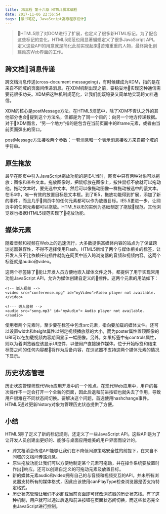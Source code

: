 ```yaml
---
title: JS高程 第十六章 HTML5脚本编程
date: 2017-11-06 22:56:54
tags: [读书笔记, JavaScript高级程序设计]
---
```


> HTML5除了对DOM进行了扩展，也定义了很多新HTML标记。为了配合这些标记的变化，HTML5规范也用显著蝙蝠定义了很多JavaScript API。定义这些API的用意就是简化此前实现起来苦难重重的人物，最终简化创建动态Web界面的工作。

<!--more-->

## 跨文档消息传递

跨文档消息传送(cross-document messageing)，有时候建成为XDM，指的是在来自不同域的页面间传递消息。在XDM机制出现之前，要稳妥地实现这种通信需要花很多功夫。XDM把这种机制规范化，让我们能既稳妥又简单地实现跨文档通信。

XDM的核心是postMessage方法。在HTML5规范中，除了XDM不否认之外的其他部分也会提到这个方法名，但都是为了同一个目的：向另一个地方传递数据。对于XDM而言，“另一个地方”指的是包含在当前页面中的iframe元素，或者由当前页面弹出的窗口。

postMessage方法接收两个参数：一套消息和一个表示消息接收方来自那个域的字符串。

## 原生拖放

最早在网页中引入JavaScript拖放功能的是IE4.当时，网页中只有两种对象可以拖放：图像和某些文本。拖放图像时，把鼠标放在图像上，按住鼠标不放就可以拖动他。拖动文本时，要先选中文本，然后可以像拖动图像一样拖动被选中的饿文本。在IE4中，唯一有效的放置目标是文本框。到了IE5，拖放功能得到扩展，添加了新的事件，而且几乎网页中的任何元素都可以作为放置目标。IE5.5更进一步，让网页中的任何元素都可以拖放。HTML5以IE的实例为基础制定了拖放规范。其他浏览器也根据HTML5规范实现了拖放功能。

## 媒体元素

随着音频和视频在Web上的迅速流行，大多数提供富媒体内容的站点为了保证跨浏览器兼容性，不得不选择使用Flash。HTML5新增了两个与媒体相关的标签，让开发人员不比依赖任何插件就能在网页中嵌入跨浏览器的音频和视频内容。这两个标签就是audio和video。

这两个标签除了能让开发人员方便地嵌入媒体文件之外，都提供了用于实现常用功能JavaScript API，允许为媒体创建自定义的控件。这两个元素的用法如下：

```
<!-- 嵌入视频 -->
<video src="conference.mpg" id="myVideo">Video player not available.</video>

<!--- 嵌入音频 -->
<audio src="song.mp3" id="myAudio"> Audio player not available.</audio>
``` 

使用者两个元素时，至少要在标签中包含src元素，指向要加载的媒体文件。还可以设置width和height属性以制定视频播放器的大小，而为poster属性置顶图像的URI可以在加载视频内容期间显示一幅图像。另外，如果标签中有controls属性，则以为着浏览器应该显示UI控件，以便用户直接操作媒体。位于开始标签和结束标签之间的任何内容都将作为后备内容，在浏览器不支持这两个媒体元素的情况下显示。

## 历史状态管理

历史状态管理师现代Web应用开发中的一个难点。在现代Web应用中，用户的每次操作不一定会打开一个全新的页面，因此后退和前进按钮也就失去了作用，导致用户很难在不同状态间切换。要解决这个问题，首选使用hashchange事件。HTML5通过更新history对象为管理历史状态提供了方便。

## 小结

HTML5除了定义了新的标记规则，还定义了一些JavaScript API。这些API是为了让开发人员创建出更好的、能够与桌面应用媲美的用户界面而设计的。

- 跨文档消息传递API能够让我们在不降低同源策略安全性的前提下，在来自不同域的文档间传递消息。
- 原生拖放功能让我们可以方便地制定某个元素可拖动，并在操作系统要放置时作出响应。还可以创建自定义的可拖动元素及放置目标。
- 新的媒体元素audio和video拥有自己的与音频和视频交互的API。并未所有浏览器支持所有的媒体格式，因此应该使用canPlayType检查浏览器是否支持特定格式。
- 历史状态管理让我们不必卸载当前页面即可修改浏览器的历史状态栈。有了这种机制，用户就可以通过后退和前进按钮在页面状态间切换，而这些状态完全由JavaScript进行控制。 